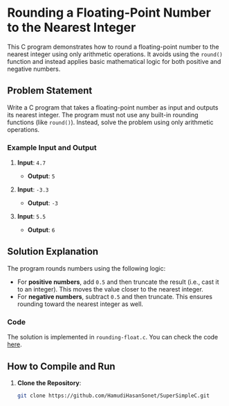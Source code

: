 # Rounding a Floating-Point Number to the Nearest Integer

This C program demonstrates how to round a floating-point number to the nearest integer using only arithmetic operations. It avoids using the `round()` function and instead applies basic mathematical logic for both positive and negative numbers.

## Problem Statement

Write a C program that takes a floating-point number as input and outputs its nearest integer. The program must not use any built-in rounding functions (like `round()`). Instead, solve the problem using only arithmetic operations.

### Example Input and Output

1. **Input**: `4.7`
   - **Output**: `5`
   
2. **Input**: `-3.3`
   - **Output**: `-3`

3. **Input**: `5.5`
   - **Output**: `6`

## Solution Explanation

The program rounds numbers using the following logic:
- For **positive numbers**, add `0.5` and then truncate the result (i.e., cast it to an integer). This moves the value closer to the nearest integer.
- For **negative numbers**, subtract `0.5` and then truncate. This ensures rounding toward the nearest integer as well.

### Code

The solution is implemented in `rounding-float.c`. You can check the code [here](rounding-float.c).

## How to Compile and Run

1. **Clone the Repository**:
   ```bash
   git clone https://github.com/HamudiHasanSonet/SuperSimpleC.git
